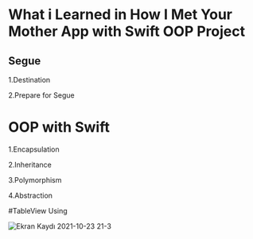 # What i Learned in How I Met Your Mother App with Swift OOP Project
## Segue
1.Destination

2.Prepare for Segue

# OOP with Swift
1.Encapsulation

2.Inheritance

3.Polymorphism

4.Abstraction

#TableView Using

![Ekran Kaydı 2021-10-23 21-3](https://user-images.githubusercontent.com/62101026/138586118-667bb40a-3cac-486d-8c4a-4f5b485a9370.gif)




